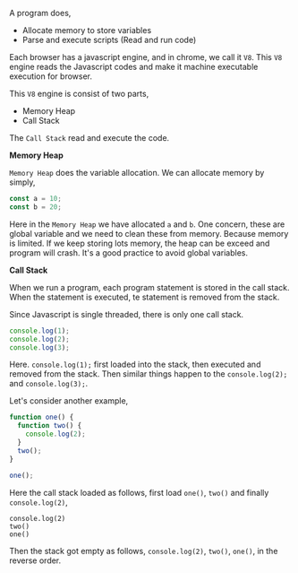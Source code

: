 A program does,

- Allocate memory to store variables
- Parse and execute scripts (Read and run code)

Each browser has a javascript engine, and in chrome, we call it `V8`. This `V8` engine reads the Javascript codes and make it machine executable execution for browser.

This `V8` engine is consist of two parts,

- Memory Heap
- Call Stack

The `Call Stack` read and execute the code.

**Memory Heap**

`Memory Heap` does the variable allocation. We can allocate memory by simply,

```js
const a = 10;
const b = 20;
```

Here in the `Memory Heap` we have allocated `a` and `b`. One concern, these are global variable and we need to clean these from memory. Because memory is limited. If we keep storing lots memory, the heap can be exceed and program will crash. It's a good practice to avoid global variables.

**Call Stack**

When we run a program, each program statement is stored in the call stack. When the statement is executed, te statement is removed from the stack.

Since Javascript is single threaded, there is only one call stack.

```js
console.log(1);
console.log(2);
console.log(3);
```

Here. `console.log(1);` first loaded into the stack, then executed and removed from the stack. Then similar things happen to the `console.log(2);` and `console.log(3);`.

Let's consider another example,

```js
function one() {
  function two() {
    console.log(2);
  }
  two();
}

one();
```

Here the call stack loaded as follows, first load `one()`, `two()` and finally `console.log(2)`,

```
console.log(2)
two()
one()
```

Then the stack got empty as follows, `console.log(2)`, `two()`, `one()`, in the reverse order.
